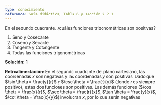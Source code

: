 ```yaml
---
type: conocimiento
reference: Guía didáctica, Tabla 6 y sección 2.2.1
---
```

En el segundo cuadrante, ¿cuáles funciones trigonométricas son positivas?

1. Seno y Cosecante
2. Coseno y Secante
3. Tangente y Cotangente
4. Todas las funciones trigonométricas

**Solución:** 1

**Retroalimentación:** En el segundo cuadrante del plano cartesiano, las coordenadas $x$ son negativas y las coordenadas $y$ son positivas. Dado que $\sin \theta = \frac{y}{r}$ y $\csc \theta = \frac{r}{y}$ (donde $r$ es siempre positivo), estas dos funciones son positivas. Las demás funciones ($\cos \theta = \frac{x}{r}$, $\sec \theta = \frac{r}{x}$, $\tan \theta = \frac{y}{x}$, $\cot \theta = \frac{x}{y}$) involucran $x$, por lo que serán negativas
